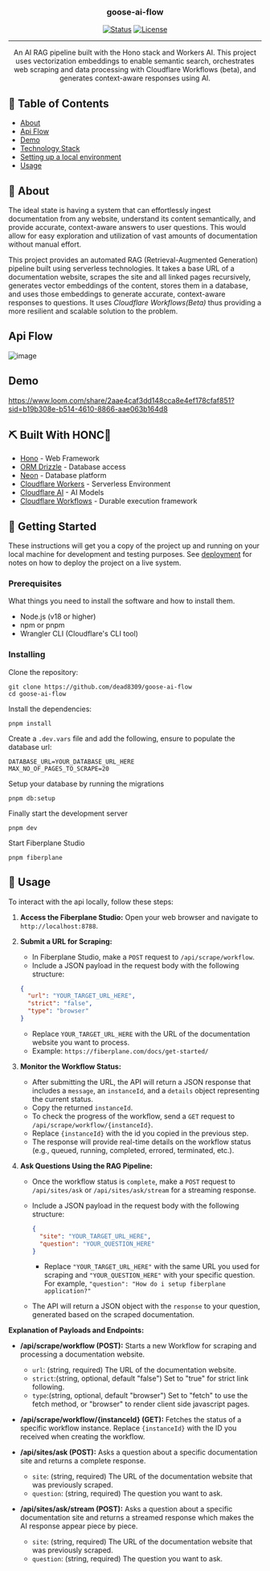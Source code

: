 <h3 align="center">goose-ai-flow</h3>

<div align="center">

[![Status](https://img.shields.io/badge/status-active-success.svg)]()
[![License](https://img.shields.io/badge/license-MIT-blue.svg)](LICENSE.md)

</div>

---

<p align="center"> An AI RAG pipeline built with the Hono stack and Workers AI. This project uses vectorization embeddings to enable semantic search, orchestrates web scraping and data processing with Cloudflare Workflows (beta), and generates context-aware responses using AI.
    <br>
</p>

## 📝 Table of Contents

- [About](#about)
- [Api Flow](#api-flow)
- [Demo](#demo)
- [Technology Stack](#tech_stack)
- [Setting up a local environment](#getting_started)
- [Usage](#usage)

## 🧐 About <a name = "about"></a>

The ideal state is having a system that can effortlessly ingest documentation from any website, understand its content semantically, and provide accurate, context-aware answers to user questions. This would allow for easy exploration and utilization of vast amounts of documentation without manual effort.

This project provides an automated RAG (Retrieval-Augmented Generation) pipeline built using serverless technologies. It takes a base URL of a documentation website, scrapes the site and all linked pages recursively, generates vector embeddings of the content, stores them in a database, and uses those embeddings to generate accurate, context-aware responses to questions. It uses _Cloudflare Workflows(Beta)_ thus providing a more resilient and scalable solution to the problem.

## Api Flow

![image](https://github.com/user-attachments/assets/4012f9a4-550a-4881-a644-e42ae9d5fc31)

## Demo

https://www.loom.com/share/2aae4caf3dd148cca8e4ef178cfaf851?sid=b19b308e-b514-4610-8866-aae063b164d8

## ⛏️ Built With HONC🪿<a name = "tech_stack"></a>

- [Hono](https://hono.dev/) - Web Framework
- [ORM Drizzle](https://orm.drizzle.team/) - Database access
- [Neon](https://neon.tech/) - Database platform
- [Cloudflare Workers](https://workers.cloudflare.com/) - Serverless Environment
- [Cloudflare AI](https://www.cloudflare.com/products/ai/) - AI Models
- [Cloudflare Workflows](https://developers.cloudflare.com/workers/configuration/workflows/) - Durable execution framework

## 🏁 Getting Started <a name = "getting_started"></a>

These instructions will get you a copy of the project up and running on your local machine for development
and testing purposes. See [deployment](#deployment) for notes on how to deploy the project on a live system.

### Prerequisites

What things you need to install the software and how to install them.

- Node.js (v18 or higher)
- npm or pnpm
- Wrangler CLI (Cloudflare's CLI tool)

### Installing

Clone the repository:

```
git clone https://github.com/dead8309/goose-ai-flow
cd goose-ai-flow
```

Install the dependencies:

```
pnpm install
```

Create a `.dev.vars` file and add the following, ensure to populate the database url:

```
DATABASE_URL=YOUR_DATABASE_URL_HERE
MAX_NO_OF_PAGES_TO_SCRAPE=20
```

Setup your database by running the migrations

```
pnpm db:setup
```

Finally start the development server

```
pnpm dev
```

Start Fiberplane Studio

```
pnpm fiberplane
```

## 🎈 Usage <a name="usage"></a>

To interact with the api locally, follow these steps:

1.  **Access the Fiberplane Studio:** Open your web browser and navigate to `http://localhost:8788`.

2.  **Submit a URL for Scraping:**

    - In Fiberplane Studio, make a `POST` request to `/api/scrape/workflow`.
    - Include a JSON payload in the request body with the following structure:

    ```json
    {
      "url": "YOUR_TARGET_URL_HERE",
      "strict": "false",
      "type": "browser"
    }
    ```

    - Replace `YOUR_TARGET_URL_HERE` with the URL of the documentation website you want to process.
    - Example: `https://fiberplane.com/docs/get-started/`

3.  **Monitor the Workflow Status:**

    - After submitting the URL, the API will return a JSON response that includes a `message`, an `instanceId`, and a `details` object representing the current status.
    - Copy the returned `instanceId`.
    - To check the progress of the workflow, send a `GET` request to `/api/scrape/workflow/{instanceId}`.
    - Replace `{instanceId}` with the id you copied in the previous step.
    - The response will provide real-time details on the workflow status (e.g., queued, running, completed, errored, terminated, etc.).

4.  **Ask Questions Using the RAG Pipeline:**

    - Once the workflow status is `complete`, make a `POST` request to `/api/sites/ask` or `/api/sites/ask/stream` for a streaming response.
    - Include a JSON payload in the request body with the following structure:

      ```json
      {
        "site": "YOUR_TARGET_URL_HERE",
        "question": "YOUR_QUESTION_HERE"
      }
      ```

      - Replace `"YOUR_TARGET_URL_HERE"` with the same URL you used for scraping and `"YOUR_QUESTION_HERE"` with your specific question. For example, `"question": "How do i setup fiberplane application?"`

    - The API will return a JSON object with the `response` to your question, generated based on the scraped documentation.

**Explanation of Payloads and Endpoints:**

- **/api/scrape/workflow (POST):** Starts a new Workflow for scraping and processing a documentation website.

  - `url`: (string, required) The URL of the documentation website.
  - `strict`:(string, optional, default "false") Set to "true" for strict link following.
  - `type`:(string, optional, default "browser") Set to "fetch" to use the fetch method, or "browser" to render client side javascript pages.

- **/api/scrape/workflow/{instanceId} (GET):** Fetches the status of a specific workflow instance. Replace `{instanceId}` with the ID you received when creating the workflow.

- **/api/sites/ask (POST):** Asks a question about a specific documentation site and returns a complete response.

  - `site`: (string, required) The URL of the documentation website that was previously scraped.
  - `question`: (string, required) The question you want to ask.

- **/api/sites/ask/stream (POST):** Asks a question about a specific documentation site and returns a streamed response which makes the AI response appear piece by piece.
  - `site`: (string, required) The URL of the documentation website that was previously scraped.
  - `question`: (string, required) The question you want to ask.
